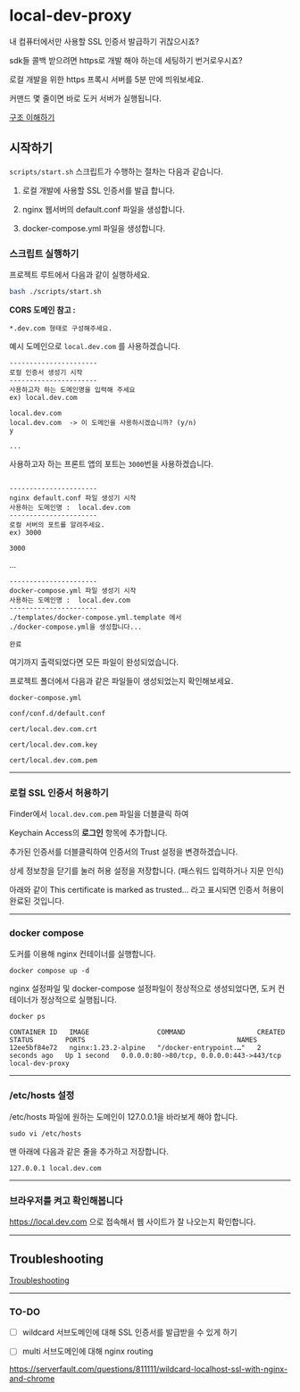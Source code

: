 # local-dev-proxy

내 컴퓨터에서만 사용할 SSL 인증서 발급하기 귀찮으시죠?

sdk들 콜백 받으려면 https로 개발 해야 하는데 세팅하기 번거로우시죠?

로컬 개발을 위한 https 프록시 서버를 5분 만에 띄워보세요.

커맨드 몇 줄이면 바로 도커 서버가 실행됩니다. 


<a href="HOWITWORKS.md">구조 이해하기</a>

## 시작하기

`scripts/start.sh` 스크립트가 수행하는 절차는 다음과 같습니다.
 
1. 로컬 개발에 사용할 SSL 인증서를 발급 합니다. 

2. nginx 웹서버의 default.conf 파일을 생성합니다.

3. docker-compose.yml 파일을 생성합니다.


### 스크립트 실행하기

프로젝트 루트에서 다음과 같이 실행하세요. 

```bash
bash ./scripts/start.sh
```

**CORS 도메인 참고 :** 

```
*.dev.com 형태로 구성해주세요.
```


예시 도메인으로 `local.dev.com` 를 사용하겠습니다.




```
----------------------
로컬 인증서 생성기 시작
----------------------
사용하고자 하는 도메인명을 입력해 주세요
ex) local.dev.com

local.dev.com
local.dev.com  -> 이 도메인을 사용하시겠습니까? (y/n)
y

...
```

사용하고자 하는 프론트 앱의 포트는 `3000`번을 사용하겠습니다. 


```

----------------------
nginx default.conf 파일 생성기 시작
사용하는 도메인명 :  local.dev.com
----------------------
로컬 서버의 포트를 알려주세요.
ex) 3000

3000 
```
...

```
----------------------
docker-compose.yml 파일 생성기 시작
사용하는 도메인명 :  local.dev.com
----------------------
./templates/docker-compose.yml.template 에서 
./docker-compose.yml을 생성합니다...

완료
```

여기까지 출력되었다면 모든 파일이 완성되었습니다.

프로젝트 폴더에서 다음과 같은 파일들이 생성되었는지 확인해보세요.

`docker-compose.yml`

`conf/conf.d/default.conf` 

`cert/local.dev.com.crt`

`cert/local.dev.com.key`

`cert/local.dev.com.pem`

---
### 로컬 SSL 인증서 허용하기

Finder에서 `local.dev.com.pem` 파일을 더블클릭 하여

Keychain Access의 **로그인** 항목에 추가합니다.

추가된 인증서를 더블클릭하여 인증서의 Trust 설정을 변경하겠습니다. 

상세 정보창을 닫기를 눌러 허용 설정을 저장합니다. (패스워드 입력하거나 지문 인식)

아래와 같이 This certificate is marked as trusted... 라고 표시되면 인증서 허용이 완료된 것입니다.

---
### docker compose 

도커를 이용해 nginx 컨테이너를 실행합니다. 

```
docker compose up -d 
```

nginx 설정파일 및 docker-compose 설정파일이 정상적으로 생성되었다면,
도커 컨테이너가 정상적으로 실행됩니다. 

```
docker ps

CONTAINER ID   IMAGE                 COMMAND                  CREATED         STATUS        PORTS                                      NAMES
12ee5bf84e72   nginx:1.23.2-alpine   "/docker-entrypoint.…"   2 seconds ago   Up 1 second   0.0.0.0:80->80/tcp, 0.0.0.0:443->443/tcp   local-dev-proxy
```

---

### /etc/hosts 설정

/etc/hosts 파일에 원하는 도메인이 127.0.0.1을 바라보게 해야 합니다.

```
sudo vi /etc/hosts
```

맨 아래에 다음과 같은 줄을 추가하고 저장합니다.

```
127.0.0.1 local.dev.com
```


---

### 브라우저를 켜고 확인해봅니다

https://local.dev.com 으로 접속해서 웹 사이트가 잘 나오는지 확인합니다.


---
## Troubleshooting

<a href="TROUBLESHOOT.md">Troubleshooting</a>


---

### TO-DO

* [ ] wildcard 서브도메인에 대해 SSL 인증서를 발급받을 수 있게 하기 

* [ ] multi 서브도메인에 대해 nginx routing 


https://serverfault.com/questions/811111/wildcard-localhost-ssl-with-nginx-and-chrome
